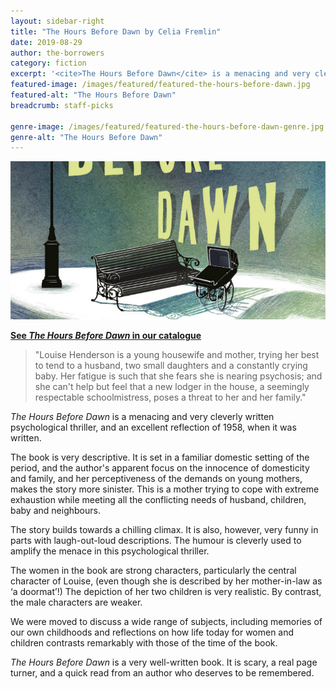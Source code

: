 ```yaml
---
layout: sidebar-right
title: "The Hours Before Dawn by Celia Fremlin"
date: 2019-08-29
author: the-borrowers
category: fiction
excerpt: '<cite>The Hours Before Dawn</cite> is a menacing and very cleverly written psychological thriller.'
featured-image: /images/featured/featured-the-hours-before-dawn.jpg
featured-alt: "The Hours Before Dawn"
breadcrumb: staff-picks

genre-image: /images/featured/featured-the-hours-before-dawn-genre.jpg
genre-alt: "The Hours Before Dawn"
---
```


![The Hours Before Dawn](/images/featured/featured-the-hours-before-dawn.jpg)

**[See <cite>The Hours Before Dawn</cite> in our catalogue](https://suffolk.spydus.co.uk/cgi-bin/spydus.exe/ENQ/OPAC/BIBENQ?BRN=2169238)**

> "Louise Henderson is a young housewife and mother, trying her best to tend to a husband, two small daughters and a constantly crying baby. Her fatigue is such that she fears she is nearing psychosis; and she can't help but feel that a new lodger in the house, a seemingly respectable schoolmistress, poses a threat to her and her family."

<cite>The Hours Before Dawn</cite> is a menacing and very cleverly written psychological thriller, and an excellent reflection of 1958, when it was written.

The book is very descriptive. It is set in a familiar domestic setting of the period, and the author's apparent focus on the innocence of domesticity and family, and her perceptiveness of the demands on young mothers, makes the story more sinister. This is a mother trying to cope with extreme exhaustion while meeting all the conflicting needs of husband, children, baby and neighbours.

The story builds towards a chilling climax. It is also, however, very funny in parts with laugh-out-loud descriptions. The humour is cleverly used to amplify the menace in this psychological thriller.

The women in the book are strong characters, particularly the central character of Louise, (even though she is described by her mother-in-law as ‘a doormat’!) The depiction of her two children is very realistic. By contrast, the male characters are weaker.

We were moved to discuss a wide range of subjects, including memories of our own childhoods and reflections on how life today for women and children contrasts remarkably with those of the time of the book.

<cite>The Hours Before Dawn</cite> is a very well-written book. It is scary, a real page turner, and a quick read from an author who deserves to be remembered.
